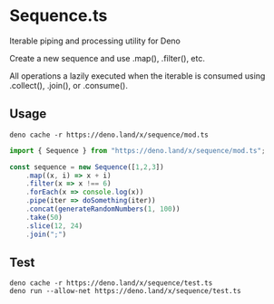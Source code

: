 # Sequence.ts

Iterable piping and processing utility for Deno

Create a new sequence and use .map(), .filter(), etc.

All operations a lazily executed when the iterable is consumed using .collect(), .join(), or .consume(). 

## Usage

    deno cache -r https://deno.land/x/sequence/mod.ts

```typescript
import { Sequence } from "https://deno.land/x/sequence/mod.ts";

const sequence = new Sequence([1,2,3])
    .map((x, i) => x + i)
    .filter(x => x !== 6)
    .forEach(x => console.log(x))
    .pipe(iter => doSomething(iter))
    .concat(generateRandomNumbers(1, 100))
    .take(50)
    .slice(12, 24)
    .join(";")
```

## Test

    deno cache -r https://deno.land/x/sequence/test.ts
    deno run --allow-net https://deno.land/x/sequence/test.ts
